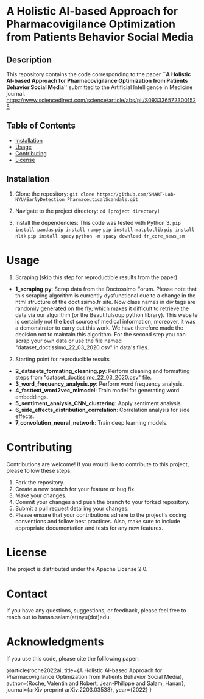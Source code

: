 # A Holistic AI-based Approach for Pharmacovigilance Optimization from Patients Behavior Social Media

## Description

This repository contains the code corresponding to the paper ``**A Holistic AI-based Approach for Pharmacovigilance Optimization from Patients Behavior Social Media**'' submitted to the Artificial Intelligence in Medicine journal. https://www.sciencedirect.com/science/article/abs/pii/S0933365723001525

## Table of Contents

- [Installation](#installation)
- [Usage](#usage)
- [Contributing](#contributing)
- [License](#license)


## Installation
1. Clone the repository:
```git clone https://github.com/SMART-Lab-NYU/EarlyDetection_PharmaceuticalScandals.git```

2. Navigate to the project directory:
```cd [project directory]```

3. Install the dependencies:
This code was tested with Python 3.
```pip install pandas```
```pip install numpy```
```pip install matplotlib```
```pip install nltk```
```pip install spacy```
```python -m spacy download fr_core_news_sm```


# Usage

1. Scraping (skip this step for reproductible results from the paper)

- **1_scraping.py**: Scrap data from the Doctossimo Forum.
Please note that this scraping algorithm is currently dysfunctional due to a change in the html structure of the doctissimo.fr site.
Now class names in div tags are randomly generated on the fly; which makes it difficult to retrieve the data via our algorithm (or the Beautifulsoup python library).
This website is certainly not the best source of medical information, moreover, it was a demonstrator to carry out this work. We have therefore made the decision not to maintain this algorithm.
For the second step you can scrap your own data or use the file named "dataset_doctissimo_22_03_2020.csv" in data's files.

2. Starting point for reproducible results
- **2_datasets_formating_cleaning.py**: Perform cleaning and formatting steps from "dataset_doctissimo_22_03_2020.csv" file.
- **3_word_frequency_analysis.py**: Perform word frequency analysis.
- **4_fasttext_word2vec_mlmodel**: Train model for generating word embeddings. 
- **5_sentiment_analysis_CNN_clustering**: Apply sentiment analysis. 
- **6_side_effects_distribution_correlation**: Correlation analysis for side effects. 
- **7_convolution_neural_network**: Train deep learning models. 

# Contributing

Contributions are welcome! If you would like to contribute to this project, please follow these steps:

1. Fork the repository.
2. Create a new branch for your feature or bug fix.
3. Make your changes.
4. Commit your changes and push the branch to your forked repository.
5. Submit a pull request detailing your changes.
6. Please ensure that your contributions adhere to the project's coding conventions and follow best practices. Also, make sure to include appropriate documentation and tests for any new features.

# License

The project is distributed under the Apache License 2.0. 

# Contact

If you have any questions, suggestions, or feedback, please feel free to reach out to hanan.salam(at)nyu(dot)edu.

# Acknowledgments

If you use this code, please cite the folllowing paper: 

@article{roche2022ai,
  title={A Holistic AI-based Approach for Pharmacovigilance Optimization from Patients Behavior Social Media},
  author={Roche, Valentin and Robert, Jean-Philippe and Salam, Hanan},
  journal={arXiv preprint arXiv:2203.03538},
  year={2022}
}





